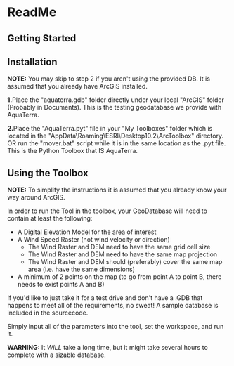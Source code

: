 # ReadMe

Getting Started
---------------

Installation
------------
**NOTE:** You may skip to step 2 if you aren't using the provided DB.
It is assumed that you already have ArcGIS installed.

<b>1.</b>Place the "aquaterra.gdb" folder directly under your local "ArcGIS" folder
(Probably in Documents). This is the testing geodatabase we provide with AquaTerra.

<b>2.</b>Place the "AquaTerra.pyt" file in your "My Toolboxes" folder which is located
in the "AppData\Roaming\ESRI\Desktop10.2\ArcToolbox" directory. OR run the
"mover.bat" script while it is in the same location as the .pyt file. This is
the Python Toolbox that IS AquaTerra.

Using the Toolbox
-----------------

**NOTE:** To simplify the instructions it is assumed that you already know your way around ArcGIS.

In order to run the Tool in the toolbox, your GeoDatabase will need to contain at least the following:

- A Digital Elevation Model for the area of interest
- A Wind Speed Raster (not wind velocity or direction)
  - The Wind Raster and DEM need to have the same grid cell size
  - The Wind Raster and DEM need to have the same map projection
  - The Wind Raster and DEM should (preferably) cover the same map area (i.e. have the same dimensions)
- A minimum of 2 points on the map (to go from point A to point B, there needs to exist points A and B)

If you'd like to just take it for a test drive and don't have a .GDB that happens to meet all of the requirements, no sweat! A sample database is included in the sourcecode.

Simply input all of the parameters into the tool, set the workspace, and run it.

**WARNING:** It *WILL* take a long time, but it might take several hours to complete with a sizable database.
